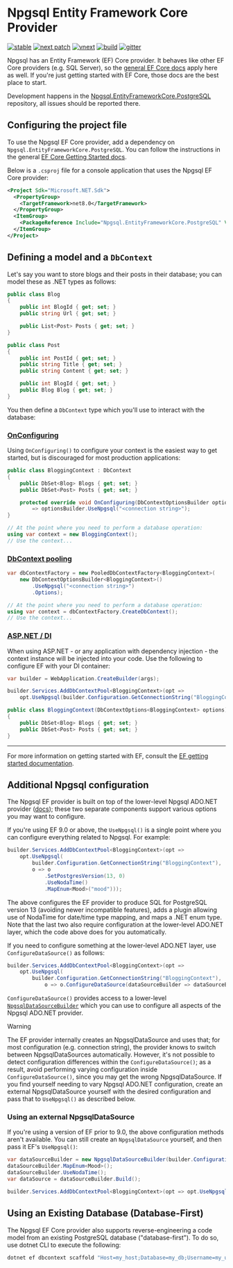 # Npgsql Entity Framework Core Provider

[![stable](https://img.shields.io/nuget/v/Npgsql.EntityFrameworkCore.PostgreSQL.svg?label=stable)](https://www.nuget.org/packages/Npgsql.EntityFrameworkCore.PostgreSQL/)
[![next patch](https://img.shields.io/myget/npgsql/v/Npgsql.EntityFrameworkCore.PostgreSQL.svg?label=next%20patch)](https://www.myget.org/feed/npgsql/package/nuget/Npgsql.EntityFrameworkCore.PostgreSQL)
[![vnext](https://img.shields.io/myget/npgsql-vnext/vpre/Npgsql.EntityFrameworkCore.PostgreSQL.svg?label=vnext)](https://www.myget.org/feed/npgsql-vnext/package/nuget/Npgsql.EntityFrameworkCore.PostgreSQL)
[![build](https://img.shields.io/github/actions/workflow/status/npgsql/efcore.pg/build.yml?branch=main)](https://github.com/npgsql/efcore.pg/actions)
[![gitter](https://img.shields.io/badge/gitter-join%20chat-brightgreen.svg)](https://gitter.im/npgsql/npgsql)

Npgsql has an Entity Framework (EF) Core provider. It behaves like other EF Core providers (e.g. SQL Server), so the [general EF Core docs](https://docs.microsoft.com/ef/core/index) apply here as well. If you're just getting started with EF Core, those docs are the best place to start.

Development happens in the [Npgsql.EntityFrameworkCore.PostgreSQL](https://github.com/npgsql/Npgsql.EntityFrameworkCore.PostgreSQL) repository, all issues should be reported there.

## Configuring the project file

To use the Npgsql EF Core provider, add a dependency on `Npgsql.EntityFrameworkCore.PostgreSQL`. You can follow the instructions in the general [EF Core Getting Started docs](https://docs.microsoft.com/ef/core/get-started/).

Below is a `.csproj` file for a console application that uses the Npgsql EF Core provider:

```xml
<Project Sdk="Microsoft.NET.Sdk">
  <PropertyGroup>
    <TargetFramework>net8.0</TargetFramework>
  </PropertyGroup>
  <ItemGroup>
    <PackageReference Include="Npgsql.EntityFrameworkCore.PostgreSQL" Version="8.0.4" />
  </ItemGroup>
</Project>
```

## Defining a model and a `DbContext`

Let's say you want to store blogs and their posts in their database; you can model these as .NET types as follows:

```c#
public class Blog
{
    public int BlogId { get; set; }
    public string Url { get; set; }

    public List<Post> Posts { get; set; }
}

public class Post
{
    public int PostId { get; set; }
    public string Title { get; set; }
    public string Content { get; set; }

    public int BlogId { get; set; }
    public Blog Blog { get; set; }
}
```

You then define a `DbContext` type which you'll use to interact with the database:

### [OnConfiguring](#tab/onconfiguring)

Using `OnConfiguring()` to configure your context is the easiest way to get started, but is discouraged for most production applications:

```c#
public class BloggingContext : DbContext
{
    public DbSet<Blog> Blogs { get; set; }
    public DbSet<Post> Posts { get; set; }

    protected override void OnConfiguring(DbContextOptionsBuilder optionsBuilder)
        => optionsBuilder.UseNpgsql("<connection string>");
}

// At the point where you need to perform a database operation:
using var context = new BloggingContext();
// Use the context...
```

### [DbContext pooling](#tab/context-pooling)

```c#
var dbContextFactory = new PooledDbContextFactory<BloggingContext>(
    new DbContextOptionsBuilder<BloggingContext>()
        .UseNpgsql("<connection string>")
        .Options);

// At the point where you need to perform a database operation:
using var context = dbContextFactory.CreateDbContext();
// Use the context...
```

### [ASP.NET / DI](#tab/aspnet)

When using ASP.NET - or any application with dependency injection - the context instance will be injected into your code. Use the following to configure EF with your DI container:

```c#
var builder = WebApplication.CreateBuilder(args);

builder.Services.AddDbContextPool<BloggingContext>(opt => 
    opt.UseNpgsql(builder.Configuration.GetConnectionString("BloggingContext")));

public class BloggingContext(DbContextOptions<BloggingContext> options) : DbContext(options)
{
    public DbSet<Blog> Blogs { get; set; }
    public DbSet<Post> Posts { get; set; }
}
```

***

For more information on getting started with EF, consult the [EF getting started documentation](https://learn.microsoft.com/en-us/ef/core/get-started/overview/first-app?tabs=netcore-cli).

## Additional Npgsql configuration

The Npgsql EF provider is built on top of the lower-level Npgsql ADO.NET provider ([docs](https://www.npgsql.org/doc/index.html)); these two separate components support various options you may want to configure.

If you're using EF 9.0 or above, the `UseNpgsql()` is a single point where you can configure everything related to Npgsql. For example:

```c#
builder.Services.AddDbContextPool<BloggingContext>(opt =>
    opt.UseNpgsql(
        builder.Configuration.GetConnectionString("BloggingContext"),
        o => o
            .SetPostgresVersion(13, 0)
            .UseNodaTime()
            .MapEnum<Mood>("mood")));
```

The above configures the EF provider to produce SQL for PostgreSQL version 13 (avoiding newer incompatible features), adds a plugin allowing use of NodaTime for date/time type mapping, and maps a .NET enum type. Note that the last two also require configuration at the lower-level ADO.NET layer, which the code above does for you automatically.

If you need to configure something at the lower-level ADO.NET layer, use `ConfigureDataSource()` as follows:

```c#
builder.Services.AddDbContextPool<BloggingContext>(opt =>
    opt.UseNpgsql(
        builder.Configuration.GetConnectionString("BloggingContext"),
            o => o.ConfigureDataSource(dataSourceBuilder => dataSourceBuilder.UseClientCertificate(certificate))));
```

`ConfigureDataSource()` provides access to a lower-level [`NpgsqlDataSourceBuilder`](../doc/basic-usage.html#data-source) which you can use to configure all aspects of the Npgsql ADO.NET provider.

> [!WARNING]
> The EF provider internally creates an NpgsqlDataSource and uses that; for most configuration (e.g. connection string), the provider knows to switch between NpgsqlDataSources automatically.
> However, it's not possible to detect configuration differences within the `ConfigureDataSource()`; as a result, avoid performing varying configuration inside `ConfigureDataSource()`, since you may
> get the wrong NpgsqlDataSource. If you find yourself needing to vary Npgsql ADO.NET configuration, create an external NpgsqlDataSource yourself with the desired configuration and pass that to
> `UseNpgsql()` as described below.

### Using an external NpgsqlDataSource

If you're using a version of EF prior to 9.0, the above configuration methods aren't available. You can still create an `NpgsqlDataSource` yourself, and then pass it EF's `UseNpgsql()`:

```c#
var dataSourceBuilder = new NpgsqlDataSourceBuilder(builder.Configuration.GetConnectionString("BloggingContext"));
dataSourceBuilder.MapEnum<Mood>();
dataSourceBuilder.UseNodaTime();
var dataSource = dataSourceBuilder.Build();

builder.Services.AddDbContextPool<BloggingContext>(opt => opt.UseNpgsql(dataSource));
```

## Using an Existing Database (Database-First)

The Npgsql EF Core provider also supports reverse-engineering a code model from an existing PostgreSQL database ("database-first"). To do so, use dotnet CLI to execute the following:

```bash
dotnet ef dbcontext scaffold "Host=my_host;Database=my_db;Username=my_user;Password=my_pw" Npgsql.EntityFrameworkCore.PostgreSQL
```

